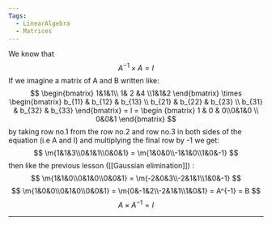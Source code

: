 ```yaml
---
Tags:
  - LinearAlgebra
  - Matrices
---
```

We know that 
$$
A^{-1} \times A = I
$$
If we imagine a matrix of A and B written like:
$$
\begin{bmatrix} 1&1&1\\ 1& 2 &4 \\1&1&2 \end{bmatrix} \times \begin{bmatrix} b_{11} & b_{12} & b_{13} \\ b_{21} & b_{22} & b_{23} \\ b_{31} & b_{32} & b_{33} \end{bmatrix} = I = \begin {bmatrix} 1 & 0 & 0\\0&1&0 \\ 0&0&1 \end{bmatrix}
$$
by taking row no.1 from the row no.2 and row no.3 in both sides of the equation (i.e A and I) and multiplying the final row by -1
we get:
$$
	\m{1&1&3\\0&1&1\\0&0&1} = \m{1&0&0\\-1&1&0\\1&0&-1}
$$
then like the previous lesson ([[Gaussian elimination]]) :
$$
\m{1&1&0\\0&1&0\\0&0&1} = \m{-2&0&3\\-2&1&1\\1&0&-1}
$$
$$
\m{1&0&0\\0&1&0\\0&0&1} = \m{0&-1&2\\-2&1&1\\1&0&1} = A^{-1} = B
$$
$$
A\times A^{-1} = I
$$
___
